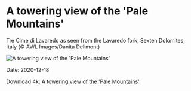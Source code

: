# A towering view of the 'Pale Mountains'

Tre Cime di Lavaredo as seen from the Lavaredo fork, Sexten Dolomites, Italy (© AWL Images/Danita Delimont)

![A towering view of the 'Pale Mountains'](https://bing.com/th?id=OHR.TreCime_EN-US0044017385_UHD.jpg&rf=LaDigue_UHD.jpg&pid=hp&w=1024&h=576)

Date: 2020-12-18

Download 4k: [A towering view of the 'Pale Mountains'](https://bing.com/th?id=OHR.TreCime_EN-US0044017385_UHD.jpg&rf=LaDigue_UHD.jpg&pid=hp&w=3840&h=2160)

